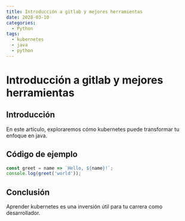 ```yaml
---
title: Introducción a gitlab y mejores herramientas
date: 2028-03-10
categories:
  - Python
tags:
  - kubernetes
  - java
  - python
---
```


# Introducción a gitlab y mejores herramientas

## Introducción

En este artículo, exploraremos cómo kubernetes puede transformar tu enfoque en java.

## Código de ejemplo

```javascript
const greet = name => `Hello, ${name}!`;
console.log(greet('world'));
```

## Conclusión

Aprender kubernetes es una inversión útil para tu carrera como desarrollador.